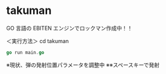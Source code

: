 # takuman

GO 言語の EBITEN エンジンでロックマン作成中！！

＜実行方法＞
cd takuman

```go
go run main.go
```

※現状、弾の発射位置パラメータを調整中
※※スペースキーで発射
